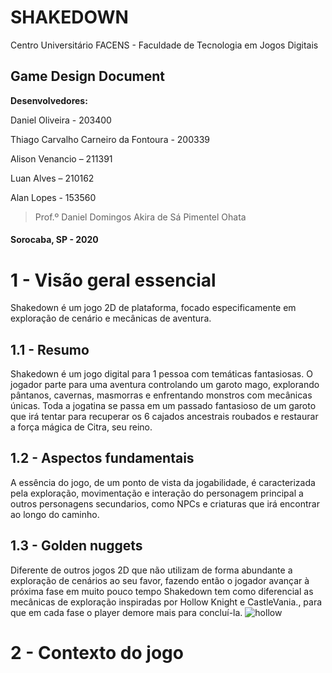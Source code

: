# SHAKEDOWN

Centro Universitário FACENS - Faculdade de Tecnologia em Jogos Digitais

## Game Design Document

**Desenvolvedores:**
<p>Daniel Oliveira - 203400<p>
Thiago Carvalho Carneiro da Fontoura - 200339<p>   
<p>Alison Venancio – 211391<p>
<p>Luan Alves – 210162<p>
<p>Alan Lopes - 153560<p>
  
  >Prof.º Daniel Domingos Akira de Sá Pimentel Ohata</p> 
  
  #### Sorocaba, SP - 2020<p>
  
 # 1 - Visão geral essencial  
 Shakedown é um jogo 2D de plataforma, focado especificamente em exploração de cenário e mecânicas de aventura.
  
 ## 1.1 - Resumo 
  Shakedown é um jogo digital para 1 pessoa com temáticas fantasiosas. O jogador parte para uma aventura controlando um garoto mago, explorando pântanos, cavernas, masmorras e enfrentando monstros com mecânicas únicas. Toda a jogatina se passa em um passado fantasioso de um garoto que irá tentar para recuperar os 6 cajados ancestrais roubados e restaurar a força mágica de Citra, seu reino.
  
 ## 1.2 - Aspectos fundamentais
  A essência do jogo, de um ponto de vista da jogabilidade, é caracterizada pela exploração, movimentação e interação do personagem principal a outros personagens secundarios, como NPCs e criaturas que irá encontrar ao longo do caminho.
  
 ## 1.3 - Golden nuggets 
  Diferente de outros jogos 2D que não utilizam de forma abundante a exploração de cenários ao seu favor, fazendo então o jogador avançar à próxima fase em muito pouco tempo Shakedown tem como diferencial as mecânicas de exploração inspiradas por Hollow Knight e CastleVania., para que em cada fase o player demore mais para concluí-la.
  ![hollow](https://user-images.githubusercontent.com/87226253/141400417-112af2bd-6e8d-45ea-8d50-2cb46e454a66.jpg)
  
#  2 - Contexto do jogo
  







